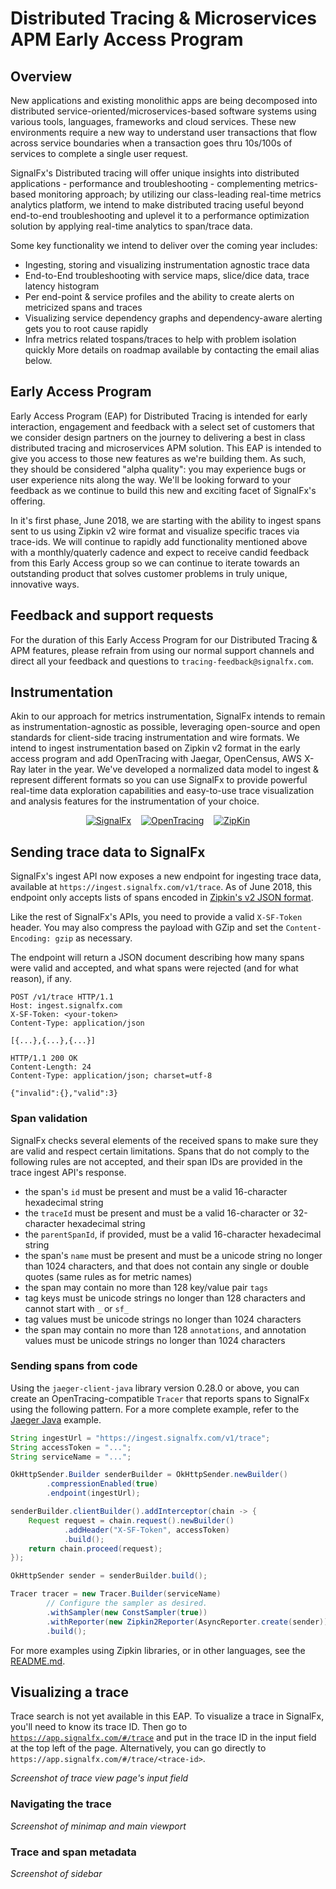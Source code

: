 # Distributed Tracing & Microservices APM Early Access Program

## Overview
New applications and existing monolithic apps are being decomposed into 
distributed service-oriented/microservices-based software systems using 
various tools, languages, frameworks and cloud services. These new environments
require a new way to understand user transactions that flow across service
boundaries when a transaction goes thru 10s/100s of services to complete
a single user request.

SignalFx's Distributed tracing will offer unique insights into distributed 
applications - performance and troubleshooting - complementing metrics-based
monitoring approach; by utilizing our class-leading real-time metrics analytics
platform, we intend to make distributed tracing useful beyond end-to-end 
troubleshooting and uplevel it to a performance optimization solution by 
applying real-time analytics to span/trace data.

Some key functionality we intend to deliver over the coming year includes:
* Ingesting, storing and visualizing instrumentation agnostic trace data
* End-to-End troubleshooting with service maps, slice/dice data, trace latency histogram
* Per end-point & service profiles and the ability to create alerts on metricized spans and traces
* Visualizing service dependency graphs and dependency-aware alerting gets you to root cause rapidly
* Infra metrics related tospans/traces to help with problem isolation quickly
More details on roadmap available by contacting the email alias below.

## Early Access Program

Early Access Program (EAP) for Distributed Tracing is intended for early 
interaction, engagement and feedback with a select set of customers that 
we consider design partners on the journey to delivering a best in class
distributed tracing and microservices APM solution. This EAP is intended
to give you access to those new features as we're building them. As such,
they should be considered "alpha quality": you may experience bugs or user
experience nits along the way. We'll be looking forward to your feedback
as we continue to build this new and exciting facet of SignalFx's offering. 

In it's first phase, June 2018, we are starting with the ability to ingest
spans sent to us using Zipkin v2 wire format and visualize specific traces 
via trace-ids. We will continue to rapidly add functionality mentioned above
with a monthly/quaterly cadence and expect to receive candid feedback from
this Early Access group so we can continue to iterate towards an outstanding
product that solves customer problems in truly unique, innovative ways.

## Feedback and support requests

For the duration of this Early Access Program for our Distributed
Tracing & APM features, please refrain from using our normal support
channels and direct all your feedback and questions to
`tracing-feedback@signalfx.com`.

## Instrumentation
Akin to our approach for metrics instrumentation, SignalFx intends to
remain as instrumentation-agnostic as possible, leveraging open-source
and open standards for client-side tracing instrumentation and wire
formats. We intend to ingest instrumentation based on Zipkin v2 format
in the early access program and add OpenTracing with Jaegar, OpenCensus,
AWS X-Ray later in the year. We've developed a normalized data model to
ingest & represent different formats so you can use SignalFx to provide
powerful real-time data exploration capabilities and easy-to-use trace
visualization and analysis features for the instrumentation of your choice.

<p align="center">
  <a href="https://signalfx.com">
  <img src="https://avatars2.githubusercontent.com/u/8184587?s=100&v=4"
       alt="SignalFx" title="SignalFx" /></a>
  &nbsp;&nbsp;
  <a href="https://opentracing.io">
  <img src="https://avatars2.githubusercontent.com/u/15482765?s=100&v=4"
       alt="OpenTracing" /></a>
  &nbsp;&nbsp;
  <a href="https://zipkin.io">
  <img src="https://avatars3.githubusercontent.com/u/11860887?s=100&v=4"
       alt="ZipKin" /></a>
</p>



## Sending trace data to SignalFx

SignalFx's ingest API now exposes a new endpoint for ingesting trace
data, available at `https://ingest.signalfx.com/v1/trace`. As of June
2018, this endpoint only accepts lists of spans encoded in [Zipkin's v2
JSON format](https://zipkin.io/zipkin-api/).

Like the rest of SignalFx's APIs, you need to provide a valid
`X-SF-Token` header. You may also compress the payload with GZip and set
the `Content-Encoding: gzip` as necessary.

The endpoint will return a JSON document describing how many spans were
valid and accepted, and what spans were rejected (and for what reason),
if any.

```
POST /v1/trace HTTP/1.1
Host: ingest.signalfx.com
X-SF-Token: <your-token>
Content-Type: application/json

[{...},{...},{...}]

HTTP/1.1 200 OK
Content-Length: 24
Content-Type: application/json; charset=utf-8

{"invalid":{},"valid":3}
```

### Span validation

SignalFx checks several elements of the received spans to make sure they
are valid and respect certain limitations. Spans that do not comply to
the following rules are not accepted, and their span IDs are provided in
the trace ingest API's response.

* the span's `id` must be present and must be a valid 16-character
  hexadecimal string
* the `traceId` must be present and must be a valid 16-character or
  32-character hexadecimal string
* the `parentSpanId`, if provided, must be a valid 16-character
  hexadecimal string
* the span's `name` must be present and must be a unicode string no
  longer than 1024 characters, and that does not contain any single or
  double quotes (same rules as for metric names)
* the span may contain no more than 128 key/value pair `tags`
* tag keys must be unicode strings no longer than 128 characters and
  cannot start with `_` or `sf_`
* tag values must be unicode strings no longer than 1024 characters
* the span may contain no more than 128 `annotations`, and annotation
  values must be unicode strings no longer than 1024 characters

### Sending spans from code

Using the `jaeger-client-java` library version 0.28.0 or above, you can
create an OpenTracing-compatible `Tracer` that reports spans to SignalFx
using the following pattern. For a more complete example, refer to the
[Jaeger Java](./jaeger-java/) example.

```java
String ingestUrl = "https://ingest.signalfx.com/v1/trace";
String accessToken = "...";
String serviceName = "...";

OkHttpSender.Builder senderBuilder = OkHttpSender.newBuilder()
        .compressionEnabled(true)
        .endpoint(ingestUrl);

senderBuilder.clientBuilder().addInterceptor(chain -> {
    Request request = chain.request().newBuilder()
            .addHeader("X-SF-Token", accessToken)
            .build();
    return chain.proceed(request);
});

OkHttpSender sender = senderBuilder.build();

Tracer tracer = new Tracer.Builder(serviceName)
        // Configure the sampler as desired.
        .withSampler(new ConstSampler(true))
        .withReporter(new Zipkin2Reporter(AsyncReporter.create(sender)))
        .build();
```

For more examples using Zipkin libraries, or in other languages, see the
[README.md](./README.md).

## Visualizing a trace

Trace search is not yet available in this EAP. To visualize a trace in
SignalFx, you'll need to know its trace ID. Then go to
[`https://app.signalfx.com/#/trace`](https://app.signalfx.com/#/trace)
and put in the trace ID in the input field at the top left of the page.
Alternatively, you can go directly to
`https://app.signalfx.com/#/trace/<trace-id>`.

_Screenshot of trace view page's input field_

### Navigating the trace

_Screenshot of minimap and main viewport_

### Trace and span metadata

_Screenshot of sidebar_
